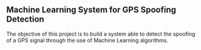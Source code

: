 ## Machine Learning System for GPS Spoofing Detection

The objective of this project is to build a system able to detect the spoofing of a GPS signal through the use of Machine Learning algorithms.

